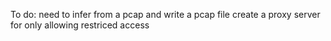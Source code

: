 To do:
    need to infer from a pcap and write a pcap file
    create a proxy server for only allowing restriced access